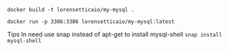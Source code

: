 ```
docker build -t lorensetticaio/my-mysql . 
```

```
docker run -p 3306:3306 lorensetticaio/my-mysql:latest
```

Tips
In need use snap instead of apt-get to install mysql-shell
```snap install mysql-shell```
